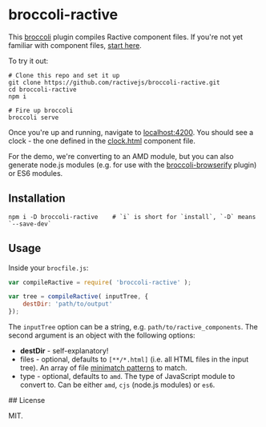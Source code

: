 # broccoli-ractive

This [broccoli](https://github.com/broccolijs/broccoli) plugin compiles Ractive component files. If you're not yet familiar with component files, [start here](https://github.com/ractivejs/component-spec).

To try it out:

```
# Clone this repo and set it up
git clone https://github.com/ractivejs/broccoli-ractive.git
cd broccoli-ractive
npm i

# Fire up broccoli
broccoli serve
```

Once you're up and running, navigate to [localhost:4200](http://localhost:4200). You should see a clock - the one defined in the [clock.html](https://github.com/ractivejs/broccoli-ractive/blob/master/example/components/clock.html) component file.

For the demo, we're converting to an AMD module, but you can also generate node.js modules (e.g. for use with the [broccoli-browserify](https://github.com/gingerhendrix/broccoli-browserify) plugin) or ES6 modules.



## Installation

```
npm i -D broccoli-ractive    # `i` is short for `install`, `-D` means `--save-dev`
```


## Usage

Inside your `brocfile.js`:

```js
var compileRactive = require( 'broccoli-ractive' );

var tree = compileRactive( inputTree, {
	destDir: 'path/to/output'
});
```

The `inputTree` option can be a string, e.g. `path/to/ractive_components`. The second argument is an object with the following options:

* **destDir** - self-explanatory!
* files - optional, defaults to `[**/*.html]` (i.e. all HTML files in the input tree). An array of file [minimatch patterns](https://github.com/isaacs/minimatch) to match.
* type - optional, defaults to `amd`. The type of JavaScript module to convert to. Can be either `amd`, `cjs` (node.js modules) or `es6`.


## License

MIT.
